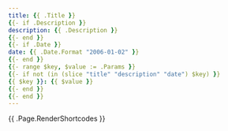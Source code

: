 ```yaml
---
title: {{ .Title }}
{{- if .Description }}
description: {{ .Description }}
{{- end }}
{{- if .Date }}
date: {{ .Date.Format "2006-01-02" }}
{{- end }}
{{- range $key, $value := .Params }}
{{- if not (in (slice "title" "description" "date") $key) }}
{{ $key }}: {{ $value }}
{{- end }}
{{- end }}
---
```


{{ .Page.RenderShortcodes }}